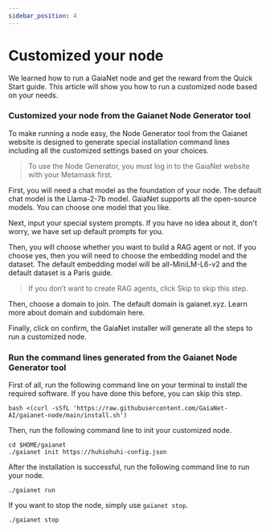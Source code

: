 ```yaml
---
sidebar_position: 4
---
```


# Customized your node

We learned how to run a GaiaNet node and get the reward from the Quick Start guide. This article will show you how to run a customized node based on your needs. 

### Customized your node from the Gaianet Node Generator tool

To make running a node easy, the Node Generator tool from the Gaianet website is designed to generate special installation  command lines including all the customized settings based on your choices. 

> To use the Node Generator, you must log in to the GaiaNet website with your Metamask first.


First, you will need a chat model as the foundation of your node. The default chat model is the Llama-2-7b model. GaiaNet supports all the open-source models. You can choose one model that you like. 

Next, input your special system prompts. If you have no idea about it, don't worry, we have set up default prompts for you.

Then, you will choose whether you want to build a RAG agent or not. If you choose yes, then you will need to choose the embedding model and the dataset. The default embedding model will be all-MiniLM-L6-v2 and the default dataset is a Paris guide. 

> If you don’t want to create RAG agents, click Skip to skip this step.

Then, choose a domain to join. The default domain is gaianet.xyz. Learn more about domain and subdomain here.

Finally, click on confirm, the GaiaNet installer will generate all the steps to run a customized node.

### Run the command lines generated from the Gaianet Node Generator tool

First of all, run the following command line on your terminal to install the required software. If you have done this before, you can skip this step.

```
bash <(curl -sSfL 'https://raw.githubusercontent.com/GaiaNet-AI/gaianet-node/main/install.sh')
```
Then, run the following command line to init your customized node.

```
cd $HOME/gaianet
./gaianet init https://huhiohuhi-config.json
```

After the installation is successful, run the following command line to run your node.

```
./gaianet run 
```

If you want to stop the node, simply use `gaianet stop`.

```
./gaianet stop
```








